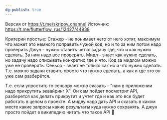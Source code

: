 ```yaml
---
dg-publish: true
---
```

Версия от https://t.me/skripov_channel
Источник: https://t.me/flutterflow_rus/12427/44938

Критерии простые:
Стажер - не понимает чего от него хотят, максимум что может это немного поправить чужой код, но и то за ним потом надо проверить
Джун - нужно ставить четко задачу где, что и как нужно сделать. За ним надо все проверять.
Мидл - знает как нужно сделать, но задачу надо описывать конкретно где и что. Код за мидлом можно уже не проверять.
Сеньор - знает не только как но и что нужно сделать. Т.е. можно задачи ставить просто что нужно сделать, а как и где это он уже сам разберётся.

Т.е. если упростить то сеньору можно сказать - "нам в приложении надо прикрутить эквайринг X". Он сам пойдет посмотрит API, разберется как делать прикрутит и учтет где и как это все будет работать в целом в проекте. А мидлу надо дать API и сказать в каком месте какие запросы какие результаты куда нужно сохранять. А джун просто пойдет в википедию читать что такое API 🙂